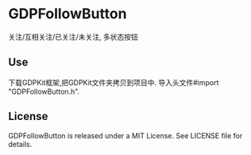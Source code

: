 # GDPFollowButton
关注/互相关注/已关注/未关注, 多状态按钮


## Use
下载GDPKit框架,把GDPKit文件夹拷贝到项目中.
导入头文件#import "GDPFollowButton.h".

## License

GDPFollowButton is released under a MIT License. See LICENSE file for details.

